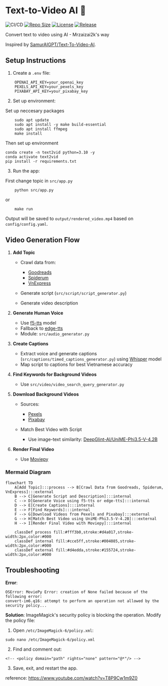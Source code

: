 # Text-to-Video AI 🚀


![CI/CD](https://github.com/mrzaizai2k/auto_tiktok/actions/workflows/workloads.yaml/badge.svg)
[![Repo Size](https://img.shields.io/github/repo-size/mrzaizai2k/auto_tiktok?style=flat-square)](https://github.com/mrzaizai2k/auto_tiktok)
[![License](https://img.shields.io/github/license/mrzaizai2k/auto_tiktok?style=flat-square)](https://opensource.org/licenses/MIT)
[![Release](https://img.shields.io/github/v/release/mrzaizai2k/auto_tiktok?style=flat-square)](https://github.com/mrzaizai2k/auto_tiktok/releases)


Convert text to video using AI - Mrzaizai2k's way

Inspired by [SamurAIGPT/Text-To-Video-AI](https://github.com/SamurAIGPT/Text-To-Video-AI).


## Setup Instructions

1. Create a `.env` file:
```
    OPENAI_API_KEY=your_openai_key
    PEXELS_API_KEY=your_pexels_key
    PIXABAY_API_KEY=your_pixabay_key
```

2. Set up environment:

Set up neccesary packages
```
    sudo apt update
    sudo apt install -y make build-essential
    sudo apt install ffmpeg
    make install

```

Then set up environment

```
conda create -n text2vid python=3.10 -y
conda activate text2vid
pip install -r requirements.txt
```

3. Run the app:

First change topic in `src/app.py`

```
    python src/app.py
```
or
```
    make run
```

Output will be saved to `output/rendered_video.mp4` based on `config/config.yaml`.

## Video Generation Flow

1. **Add Topic**

   * Crawl data from:

     * [Goodreads](https://www.goodreads.com/)
     * [Spiderum](https://spiderum.com/)
     * [VnExpress](https://vnexpress.net/)
   * Generate script (`src/script/script_generator.py`)
   * Generate video description

2. **Generate Human Voice**

   * Use [f5-tts](https://huggingface.co/spaces/hynt/F5-TTS-Vietnamese-100h) model
   * Fallback to [edge-tts](https://pypi.org/project/edge-tts/)
   * Module: `src/audio_generator.py`

3. **Create Captions**

   * Extract voice and generate captions (`src/captions/timed_captions_generator.py`) using [Whisper](https://github.com/openai/whisper) model
   * Map script to captions for best Vietnamese accuracy

4. **Find Keywords for Background Videos**

   * Use `src/video/video_search_query_generator.py`

5. **Download Background Videos**

   * Sources:

     * [Pexels](https://www.pexels.com/)
     * [Pixabay](https://pixabay.com/)

    * Match Best Video with Script

        * Use image-text similarity: [DeepGlint-AI/UniME-Phi3.5-V-4.2B](https://huggingface.co/DeepGlint-AI/UniME-Phi3.5-V-4.2B)

7. **Render Final Video**

   * Use [Moviepy](https://pypi.org/project/moviepy/)



### Mermaid Diagram

```mermaid
flowchart TD
    A[Add Topic]:::process --> B[Crawl Data from Goodreads, Spiderum, VnExpress]:::external
    B --> C[Generate Script and Description]:::internal
    C --> D[Generate Voice using f5-tts or edge-tts]:::internal
    D --> E[Create Captions]:::internal
    E --> F[Find Keywords]:::internal
    F --> G[Download Videos from Pexels and Pixabay]:::external
    G --> H[Match Best Video using UniME-Phi3.5-V-4.2B]:::external
    H --> I[Render Final Video with Moviepy]:::internal

    classDef process fill:#fff3b0,stroke:#d4a017,stroke-width:2px,color:#000
    classDef internal fill:#cce5ff,stroke:#004085,stroke-width:2px,color:#000
    classDef external fill:#d4edda,stroke:#155724,stroke-width:2px,color:#000
```



## Troubleshooting

**Error**:
```
OSError: MoviePy Error: creation of None failed because of the following error:
convert-im6.q16: attempt to perform an operation not allowed by the security policy...
```

**Solution**:
ImageMagick's security policy is blocking the operation. Modify the policy file:

1. Open `/etc/ImageMagick-6/policy.xml`:
```
sudo nano /etc/ImageMagick-6/policy.xml
```
2. Find and comment out:
```
<!-- <policy domain="path" rights="none" pattern="@*"/> -->
```
3. Save, exit, and restart the app.

reference: https://www.youtube.com/watch?v=T8P9Cw1m9Z0

